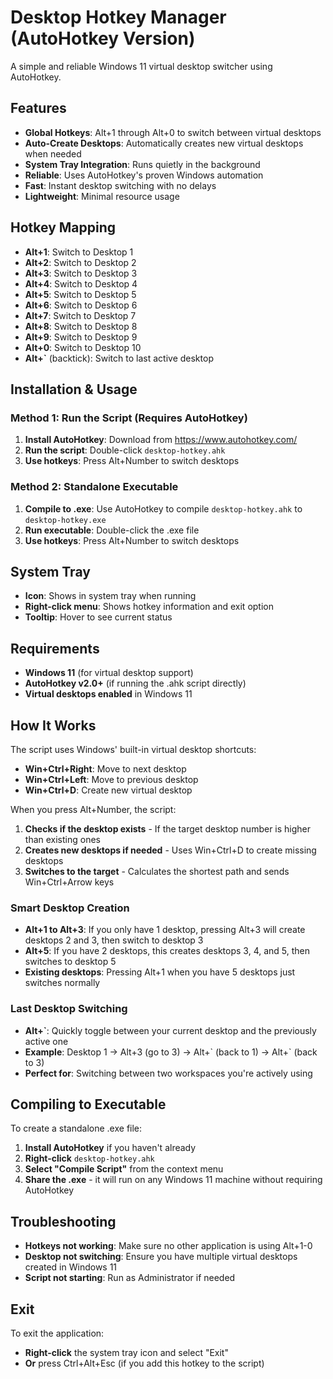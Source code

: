 # Desktop Hotkey Manager (AutoHotkey Version)

A simple and reliable Windows 11 virtual desktop switcher using AutoHotkey.

## Features

- **Global Hotkeys**: Alt+1 through Alt+0 to switch between virtual desktops
- **Auto-Create Desktops**: Automatically creates new virtual desktops when needed
- **System Tray Integration**: Runs quietly in the background
- **Reliable**: Uses AutoHotkey's proven Windows automation
- **Fast**: Instant desktop switching with no delays
- **Lightweight**: Minimal resource usage

## Hotkey Mapping

- **Alt+1**: Switch to Desktop 1
- **Alt+2**: Switch to Desktop 2
- **Alt+3**: Switch to Desktop 3
- **Alt+4**: Switch to Desktop 4
- **Alt+5**: Switch to Desktop 5
- **Alt+6**: Switch to Desktop 6
- **Alt+7**: Switch to Desktop 7
- **Alt+8**: Switch to Desktop 8
- **Alt+9**: Switch to Desktop 9
- **Alt+0**: Switch to Desktop 10
- **Alt+`** (backtick): Switch to last active desktop

## Installation & Usage

### Method 1: Run the Script (Requires AutoHotkey)

1. **Install AutoHotkey**: Download from <https://www.autohotkey.com/>
2. **Run the script**: Double-click `desktop-hotkey.ahk`
3. **Use hotkeys**: Press Alt+Number to switch desktops

### Method 2: Standalone Executable

1. **Compile to .exe**: Use AutoHotkey to compile `desktop-hotkey.ahk` to `desktop-hotkey.exe`
2. **Run executable**: Double-click the .exe file
3. **Use hotkeys**: Press Alt+Number to switch desktops

## System Tray

- **Icon**: Shows in system tray when running
- **Right-click menu**: Shows hotkey information and exit option
- **Tooltip**: Hover to see current status

## Requirements

- **Windows 11** (for virtual desktop support)
- **AutoHotkey v2.0+** (if running the .ahk script directly)
- **Virtual desktops enabled** in Windows 11

## How It Works

The script uses Windows' built-in virtual desktop shortcuts:

- **Win+Ctrl+Right**: Move to next desktop
- **Win+Ctrl+Left**: Move to previous desktop
- **Win+Ctrl+D**: Create new virtual desktop

When you press Alt+Number, the script:

1. **Checks if the desktop exists** - If the target desktop number is higher than existing ones
2. **Creates new desktops if needed** - Uses Win+Ctrl+D to create missing desktops
3. **Switches to the target** - Calculates the shortest path and sends Win+Ctrl+Arrow keys

### Smart Desktop Creation

- **Alt+1 to Alt+3**: If you only have 1 desktop, pressing Alt+3 will create desktops 2 and 3, then switch to desktop 3
- **Alt+5**: If you have 2 desktops, this creates desktops 3, 4, and 5, then switches to desktop 5
- **Existing desktops**: Pressing Alt+1 when you have 5 desktops just switches normally

### Last Desktop Switching

- **Alt+`**: Quickly toggle between your current desktop and the previously active one
- **Example**: Desktop 1 → Alt+3 (go to 3) → Alt+\` (back to 1) → Alt+\` (back to 3)
- **Perfect for**: Switching between two workspaces you're actively using

## Compiling to Executable

To create a standalone .exe file:

1. **Install AutoHotkey** if you haven't already
2. **Right-click** `desktop-hotkey.ahk`
3. **Select "Compile Script"** from the context menu
4. **Share the .exe** - it will run on any Windows 11 machine without requiring AutoHotkey

## Troubleshooting

- **Hotkeys not working**: Make sure no other application is using Alt+1-0
- **Desktop not switching**: Ensure you have multiple virtual desktops created in Windows 11
- **Script not starting**: Run as Administrator if needed

## Exit

To exit the application:

- **Right-click** the system tray icon and select "Exit"
- **Or** press Ctrl+Alt+Esc (if you add this hotkey to the script)
